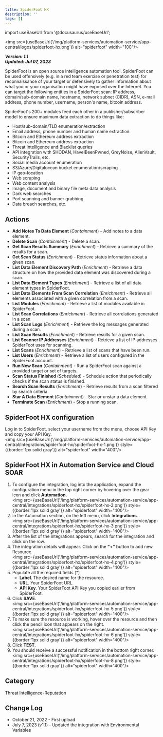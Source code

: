 ```yaml
---
title: SpiderFoot HX
description: ''
tags: []
---
```

import useBaseUrl from '@docusaurus/useBaseUrl';

<img src={useBaseUrl('/img/platform-services/automation-service/app-central/logos/spiderfoot-hx.png')} alt="spiderfoot" width="100"/>

***Version: 1.1  
Updated: Jul 07, 2023***

SpiderFoot is an open source intelligence automation tool. SpiderFoot can be used offensively (e.g. in a red team exercise or penetration test) for reconnaissance of your target or defensively to gather information about what you or your organisation might have exposed over the Internet. You can target the following entities in a SpiderFoot scan: IP address, domain/sub-domain name, hostname, network subnet (CIDR), ASN, e-mail address, phone number, username, person's name, bitcoin address.

SpiderFoot's 200+ modules feed each other in a publisher/subscriber model to ensure maximum data extraction to do things like:

* Host/sub-domain/TLD enumeration/extraction
* Email address, phone number and human name extraction
* Bitcoin and Ethereum address extraction
* Bitcoin and Ethereum address extraction
* Threat intelligence and Blacklist queries
* API integration with SHODAN, HaveIBeenPwned, GreyNoise, AlienVault, SecurityTrails, etc.
* Social media account enumeration
* S3/Azure/Digitalocean bucket enumeration/scraping
* IP geo-location
* Web scraping
* Web content analysis
* Image, document and binary file meta data analysis
* Dark web searches
* Port scanning and banner grabbing
* Data breach searches, etc.

## Actions

* **Add Notes To Data Element** (*Containment*) - Add notes to a data element.
* **Delete Scan** (*Containment*) - Delete a scan.
* **Get Scan Results Summary** (*Enrichment*) - Retrieve a summary of the results for a scan.
* **Get Scan Status** (*Enrichment*) - Retrieve status information about a given scan.
* **List Data Element Discovery Path** (*Enrichment*) - Retrieve a data structure on how the provided data element was discovered during a scan.
* **List Data Element Types** (*Enrichment*) - Retrieve a list of all data element types in SpiderFoot.
* **List Data Elements From Scan Correlation** (*Enrichment*) - Retrieve all elements associated with a given correlation from a scan.
* **List Modules** (*Enrichment*) - Retrieve a list of modules available in SpiderFoot.
* **List Scan Correlations** (*Enrichment*) - Retrieve all correlations generated in a scan.
* **List Scan Logs** (*Enrichment*) - Retrieve the log messages generated during a scan.
* **List Scan Results** (*Enrichment*) - Retrieve results for a given scan.
* **List Scanner IP Addresses** (*Enrichment*) - Retrieve a list of IP addresses SpiderFoot uses for scanning.
* **List Scans** (*Enrichment*) - Retrieve a list of scans that have been run.
* **List Users** (*Enrichment*) - Retrieve a list of users configured in the SpiderFoot account.
* **Run New Scan** (*Containment*) - Run a SpiderFoot scan against a provided target or set of targets.
* **Scan Status Finished** (*Scheduled*) - Schedule action that periodically checks if the scan status is finished.
* **Search Scan Results** (*Enrichment*) - Retrieve results from a scan filtered by search criteria.
* **Star A Data Element** (*Containment*) - Star or unstar a data element.
* **Terminate Scan** (*Enrichment*) - Stop a running scan.

## SpiderFoot HX configuration

Log in to SpiderFoot, select your username from the menu, choose API Key and copy your API Key. <br/><img src={useBaseUrl('/img/platform-services/automation-service/app-central/integrations/spiderfoot-hx/spiderfoot-hx-1.png')} style={{border:'1px solid gray'}} alt="spiderfoot" width="400"/>

## SpiderFoot HX in Automation Service and Cloud SOAR

1. To configure the integration, log into the application, expand the configuration menu in the top right corner by hovering over the gear icon and click **Automation**.<br/><img src={useBaseUrl('/img/platform-services/automation-service/app-central/integrations/spiderfoot-hx/spiderfoot-hx-2.png')} style={{border:'1px solid gray'}} alt="spiderfoot" width="400"/>
1. In the Automation section, on the left menu, click **Integrations**.<br/><img src={useBaseUrl('/img/platform-services/automation-service/app-central/integrations/spiderfoot-hx/spiderfoot-hx-3.png')} style={{border:'1px solid gray'}} alt="spiderfoot" width="400"/>
1. After the list of the integrations appears, search for the integration and click on the row.
1. The integration details will appear. Click on the **"+"** button to add new Resource.<br/><img src={useBaseUrl('/img/platform-services/automation-service/app-central/integrations/spiderfoot-hx/spiderfoot-hx-4.png')} style={{border:'1px solid gray'}} alt="spiderfoot" width="400"/>
1. Populate all the required fields (\*)
   * **Label**. The desired name for the resource.
   * **URL**. Your SpiderFoot URL.
   * **API Key**. Your SpiderFoot API Key you copied earlier from SpiderFoot.
1. Click **SAVE**.<br/><img src={useBaseUrl('/img/platform-services/automation-service/app-central/integrations/spiderfoot-hx/spiderfoot-hx-5.png')} style={{border:'1px solid gray'}} alt="spiderfoot" width="400"/>
1. To make sure the resource is working, hover over the resource and then click the pencil icon that appears on the right.<br/><img src={useBaseUrl('/img/platform-services/automation-service/app-central/integrations/spiderfoot-hx/spiderfoot-hx-6.png')} style={{border:'1px solid gray'}} alt="spiderfoot" width="400"/>
1. Click **TEST**.
1. You should receive a successful notification in the bottom right corner.<br/><img src={useBaseUrl('/img/platform-services/automation-service/app-central/integrations/spiderfoot-hx/spiderfoot-hx-8.png')} style={{border:'1px solid gray'}} alt="spiderfoot" width="400"/>

## Category

Threat Intelligence-Reputation

## Change Log

* October 21, 2022 - First upload
* July 7, 2023 (v1.1) - Updated the integration with Environmental Variables
